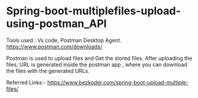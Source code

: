 # Spring-boot-multiplefiles-upload-using-postman_API

Tools used : Vs code, Postman Desktop Agent.
https://www.postman.com/downloads/

Postman is used to upload files and Get the stored files.
After uploading the files, URL is generated inside the postman app , where you can download the files with the generated URLs.

Referred Links:- https://www.bezkoder.com/spring-boot-upload-multiple-files/
